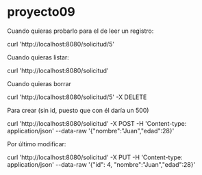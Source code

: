 # proyecto09


Cuando quieras probarlo para el de leer un registro:

curl 'http://localhost:8080/solicitud/5'

Cuando quieras listar:

curl 'http://localhost:8080/solicitud'

Cuando quieras borrar

curl 'http://localhost:8080/solicitud/5' -X DELETE

Para crear (sin id, puesto que con él daría un 500)

curl 'http://localhost:8080/solicitud' -X POST -H 'Content-type: application/json' --data-raw '{"nombre":"Juan","edad":28}'

Por último modificar:

curl 'http://localhost:8080/solicitud' -X PUT -H 'Content-type: application/json' --data-raw '{"id": 4, "nombre":"Juan","edad":28}'

